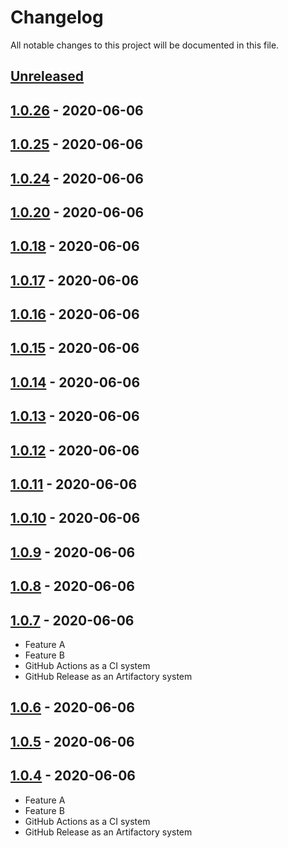 # Changelog

All notable changes to this project will be documented in this file.

## [Unreleased]

## [1.0.26] - 2020-06-06

## [1.0.25] - 2020-06-06

## [1.0.24] - 2020-06-06

## [1.0.20] - 2020-06-06

## [1.0.18] - 2020-06-06

## [1.0.17] - 2020-06-06

## [1.0.16] - 2020-06-06

## [1.0.15] - 2020-06-06

## [1.0.14] - 2020-06-06

## [1.0.13] - 2020-06-06

## [1.0.12] - 2020-06-06

## [1.0.11] - 2020-06-06

## [1.0.10] - 2020-06-06

## [1.0.9] - 2020-06-06

## [1.0.8] - 2020-06-06

## [1.0.7] - 2020-06-06

-   Feature A
-   Feature B
-   GitHub Actions as a CI system
-   GitHub Release as an Artifactory system

## [1.0.6] - 2020-06-06

## [1.0.5] - 2020-06-06

## [1.0.4] - 2020-06-06

-   Feature A
-   Feature B
-   GitHub Actions as a CI system
-   GitHub Release as an Artifactory system

[Unreleased]: https://github.com/hawthorne-abendsen/centaurus/compare/1.0.26...HEAD

[1.0.26]: https://github.com/hawthorne-abendsen/centaurus/compare/1.0.25...1.0.26

[1.0.25]: https://github.com/hawthorne-abendsen/centaurus/compare/1.0.24...1.0.25

[1.0.24]: https://github.com/hawthorne-abendsen/centaurus/compare/1.0.20...1.0.24

[1.0.20]: https://github.com/hawthorne-abendsen/centaurus/compare/1.0.18...1.0.20

[1.0.18]: https://github.com/hawthorne-abendsen/centaurus/compare/1.0.17...1.0.18

[1.0.17]: https://github.com/hawthorne-abendsen/centaurus/compare/1.0.16...1.0.17

[1.0.16]: https://github.com/hawthorne-abendsen/centaurus/compare/1.0.15...1.0.16

[1.0.15]: https://github.com/hawthorne-abendsen/centaurus/compare/1.0.14...1.0.15

[1.0.14]: https://github.com/hawthorne-abendsen/centaurus/compare/1.0.13...1.0.14

[1.0.13]: https://github.com/hawthorne-abendsen/centaurus/compare/1.0.12...1.0.13

[1.0.12]: https://github.com/hawthorne-abendsen/centaurus/compare/1.0.11...1.0.12

[1.0.11]: https://github.com/hawthorne-abendsen/centaurus/compare/1.0.10...1.0.11

[1.0.10]: https://github.com/hawthorne-abendsen/centaurus/compare/1.0.9...1.0.10

[1.0.9]: https://github.com/hawthorne-abendsen/centaurus/compare/1.0.8...1.0.9

[1.0.8]: https://github.com/hawthorne-abendsen/centaurus/compare/1.0.7...1.0.8

[1.0.7]: https://github.com/hawthorne-abendsen/centaurus/compare/1.0.6...1.0.7

[1.0.6]: https://github.com/hawthorne-abendsen/centaurus/compare/1.0.5...1.0.6

[1.0.5]: https://github.com/hawthorne-abendsen/centaurus/compare/1.0.4...1.0.5

[1.0.4]: https://github.com/hawthorne-abendsen/centaurus/compare/3bef7e85610beb7fcc293d274b91569d84d4c5a0...1.0.4
